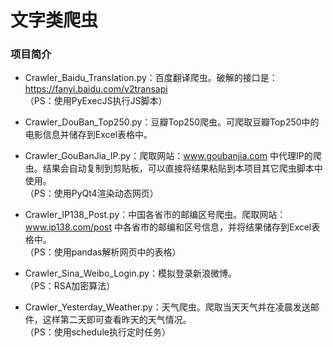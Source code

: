 # 文字类爬虫

### 项目简介
- Crawler_Baidu_Translation.py：百度翻译爬虫。破解的接口是：https://fanyi.baidu.com/v2transapi  
（PS：使用PyExecJS执行JS脚本）

- Crawler_DouBan_Top250.py：豆瓣Top250爬虫。可爬取豆瓣Top250中的电影信息并储存到Excel表格中。

- Crawler_GouBanJia_IP.py：爬取网站：www.goubanjia.com 中代理IP的爬虫。结果会自动复制到剪贴板，可以直接将结果粘贴到本项目其它爬虫脚本中使用。  
（PS：使用PyQt4渲染动态网页）

- Crawler_IP138_Post.py：中国各省市的邮编区号爬虫。爬取网站：www.ip138.com/post 中各省市的邮编和区号信息，并将结果储存到Excel表格中。  
（PS：使用pandas解析网页中的表格）

- Crawler_Sina_Weibo_Login.py：模拟登录新浪微博。  
（PS：RSA加密算法）

- Crawler_Yesterday_Weather.py：天气爬虫。爬取当天天气并在凌晨发送邮件，这样第二天即可查看昨天的天气情况。  
（PS：使用schedule执行定时任务）
